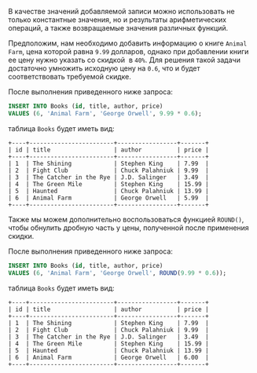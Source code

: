 В качестве значений добавляемой записи можно использовать не только константные значения, но и результаты арифметических операций, а также возвращаемые значения различных функций.

Предположим, нам необходимо добавить информацию о книге `Animal Farm`, цена которой равна `9.99` долларов, однако при добавлении книги ее цену нужно указать со скидкой  в `40%`. Для решения такой задачи достаточно умножить исходную цену на `0.6`, что и будет соответствовать требуемой скидке.

После выполнения приведенного ниже запроса:

```sql
INSERT INTO Books (id, title, author, price)
VALUES (6, 'Animal Farm', 'George Orwell', 9.99 * 0.6);
```

таблица `Books` будет иметь вид:

```no-highlight
+----+------------------------+-----------------+-------+
| id | title                  | author          | price |
+----+------------------------+-----------------+-------+
| 1  | The Shining            | Stephen King    | 7.99  |
| 2  | Fight Club             | Chuck Palahniuk | 9.99  |
| 3  | The Catcher in the Rye | J.D. Salinger   | 3.49  |
| 4  | The Green Mile         | Stephen King    | 15.99 |
| 5  | Haunted                | Chuck Palahniuk | 13.99 |
| 6  | Animal Farm            | George Orwell   | 5.99  |
+----+------------------------+-----------------+-------+
```

Также мы можем дополнительно воспользоваться функцией `ROUND()`, чтобы обнулить дробную часть у цены, полученной после применения скидки.

После выполнения приведенного ниже запроса:

```sql
INSERT INTO Books (id, title, author, price)
VALUES (6, 'Animal Farm', 'George Orwell', ROUND(9.99 * 0.6));
```

таблица `Books` будет иметь вид:

```no-highlight
+----+------------------------+-----------------+-------+
| id | title                  | author          | price |
+----+------------------------+-----------------+-------+
| 1  | The Shining            | Stephen King    | 7.99  |
| 2  | Fight Club             | Chuck Palahniuk | 9.99  |
| 3  | The Catcher in the Rye | J.D. Salinger   | 3.49  |
| 4  | The Green Mile         | Stephen King    | 15.99 |
| 5  | Haunted                | Chuck Palahniuk | 13.99 |
| 6  | Animal Farm            | George Orwell   | 6.00  |
+----+------------------------+-----------------+-------+
```